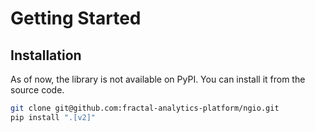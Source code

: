 # Getting Started

## Installation

As of now, the library is not available on PyPI. You can install it from the source code.

```bash
git clone git@github.com:fractal-analytics-platform/ngio.git
pip install ".[v2]"
```